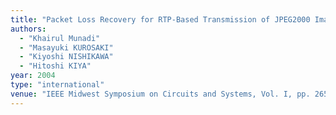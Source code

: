 ```yaml
---
title: "Packet Loss Recovery for RTP-Based Transmission of JPEG2000 Images Enabling Backward Compatibility with Standard Decoder"
authors:
  - "Khairul Munadi"
  - "Masayuki KUROSAKI"
  - "Kiyoshi NISHIKAWA"
  - "Hitoshi KIYA"
year: 2004
type: "international"
venue: "IEEE Midwest Symposium on Circuits and Systems, Vol. I, pp. 265-268, Hiroshima, Japan, 2004-07-27."
---
```

